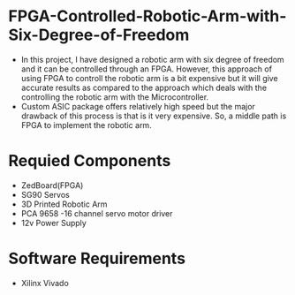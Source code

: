 # FPGA-Controlled-Robotic-Arm-with-Six-Degree-of-Freedom
- In this project, I have designed a robotic arm with six degree of freedom and it can be controlled through an FPGA. However, this approach of using FPGA to controll the robotic arm is a bit expensive but it will give accurate results as compared to the approach which deals with the controlling the robotic arm with the Microcontroller. 
- Custom ASIC package offers relatively high speed but the major drawback of this process is that is it very expensive. So, a middle path is FPGA to implement the robotic arm. 

# Requied Components
- ZedBoard(FPGA)
- SG90 Servos
- 3D Printed Robotic Arm
- PCA 9658 -16 channel servo motor driver
- 12v Power Supply

# Software Requirements
- Xilinx Vivado 
